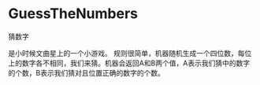 GuessTheNumbers
===

猜数字

是小时候文曲星上的一个小游戏。
规则很简单，机器随机生成一个四位数，每位上的数字各不相同，我们来猜。机器会返回A和B两个值，A表示我们猜中的数字的个数，B表示我们猜对且位置正确的数字的个数。

